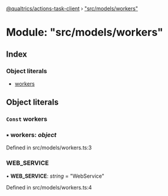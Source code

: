 [@qualtrics/actions-task-client](../globals.md) › ["src/models/workers"](_src_models_workers_.md)

# Module: "src/models/workers"

## Index

### Object literals

* [workers](_src_models_workers_.md#const-workers)

## Object literals

### `Const` workers

### ▪ **workers**: *object*

Defined in src/models/workers.ts:3

###  WEB_SERVICE

• **WEB_SERVICE**: *string* = "WebService"

Defined in src/models/workers.ts:4
